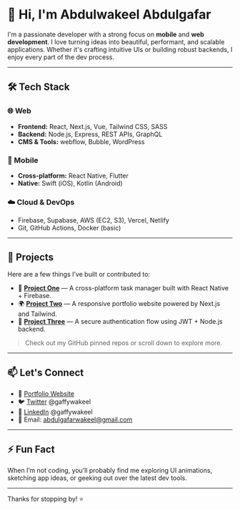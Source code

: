# 👋 Hi, I'm Abdulwakeel Abdulgafar

I'm a passionate developer with a strong focus on **mobile** and **web development**. I love turning ideas into beautiful, performant, and scalable applications. Whether it's crafting intuitive UIs or building robust backends, I enjoy every part of the dev process.

---

## 🛠️ Tech Stack

### 🌐 Web
- **Frontend:** React, Next.js, Vue, Tailwind CSS, SASS
- **Backend:** Node.js, Express, REST APIs, GraphQL
- **CMS & Tools:** webflow, Bubble, WordPress

### 📱 Mobile
- **Cross-platform:** React Native, Flutter
- **Native:** Swift (iOS), Kotlin (Android)

### ☁️ Cloud & DevOps
- Firebase, Supabase, AWS (EC2, S3), Vercel, Netlify
- Git, GitHub Actions, Docker (basic)

---

## 🧩 Projects

Here are a few things I’ve built or contributed to:

- 🎯 **[Project One](#)** — A cross-platform task manager built with React Native + Firebase.
- 🌍 **[Project Two](#)** — A responsive portfolio website powered by Next.js and Tailwind.
- 🔐 **[Project Three](#)** — A secure authentication flow using JWT + Node.js backend.

> Check out my GitHub pinned repos or scroll down to explore more.

---

## 📫 Let's Connect

- 💼 [Portfolio Website](#)
- 🐦 [Twitter](#) @gaffywakeel
- 💬 [LinkedIn](#) @gaffywakeel
- 📩 Email: [abdulgafarwakeel@gmail.com](mailto:abdulgafarwakeel@gmail)

---

## ⚡ Fun Fact

When I’m not coding, you’ll probably find me exploring UI animations, sketching app ideas, or geeking out over the latest dev tools.

---

Thanks for stopping by! ⭐

<!--
**gaffywakeel/gaffywakeel** is a ✨ _special_ ✨ repository because its `README.md` (this file) appears on your GitHub profile.

Here are some ideas to get you started:

- 🔭 I’m currently working on ...
- 🌱 I’m currently learning ...
- 👯 I’m looking to collaborate on ...
- 🤔 I’m looking for help with ...
- 💬 Ask me about ...
- 📫 How to reach me: ...
- 😄 Pronouns: ...
- ⚡ Fun fact: ...
-->
